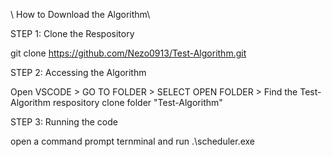 \\ How to Download the Algorithm\\

STEP 1: Clone the Respository

git clone https://github.com/Nezo0913/Test-Algorithm.git

STEP 2: Accessing the Algorithm

Open VSCODE > GO TO FOLDER > SELECT OPEN FOLDER > Find the Test-Algorithm respository clone folder "Test-Algorithm"

STEP 3: Running the code

open a command prompt ternminal and run .\scheduler.exe
